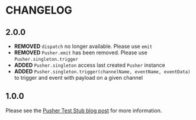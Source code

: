 # CHANGELOG

## 2.0.0

* **REMOVED** `dispatch` no longer available. Please use `emit`
* **REMOVED** `Pusher.emit` has been removed. Please use `Pusher.singleton.trigger`
* **ADDED** `Pusher.singleton` access last created `Pusher` instance
* **ADDED** `Pusher.singleton.trigger(channelName, eventName, eventData)` to trigger
and event with payload on a given channel

## 1.0.0

Please see the [Pusher Test Stub blog post](http://blog.pusher.com/2011/9/2/testing-your-integration-with-the-pusher-javascript-library) for more information.
